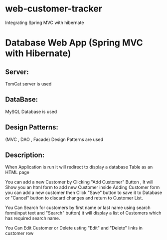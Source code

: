 # web-customer-tracker
Integrating Spring MVC with hibernate

# Database Web App (Spring MVC with Hibernate)

## Server:
TomCat server is used

## DataBase:
MySQL Database is used

## Design Patterns:
(MVC , DAO , Facade) Design Patterns are used

## Description:
When Application is run it will redirect to display a database Table as an HTML page 

You can add a new Customer by Clicking "Add Customer" Button , It will Show you an html form to add new Customer 
inside Adding Customer form you can add a new customer then Click "Save" button to save it to Database or "Cancel" button to discard changes and return to Customer List.

You Can Search for customers by first name or last name using search form(input text and "Search" button) it will display a list of Customers which has required search name.

You Can Edit Customer or Delete usting "Edit" and "Delete" links in customer row
